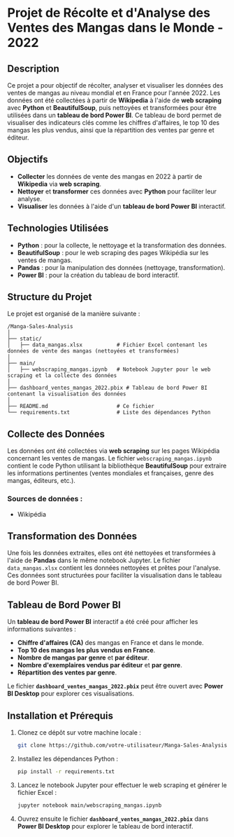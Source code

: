 # Projet de Récolte et d'Analyse des Ventes des Mangas dans le Monde - 2022

## Description
Ce projet a pour objectif de récolter, analyser et visualiser les données des ventes de mangas au niveau mondial et en France pour l'année 2022. Les données ont été collectées à partir de **Wikipedia** à l'aide de **web scraping** avec **Python** et **BeautifulSoup**, puis nettoyées et transformées pour être utilisées dans un **tableau de bord Power BI**. Ce tableau de bord permet de visualiser des indicateurs clés comme les chiffres d'affaires, le top 10 des mangas les plus vendus, ainsi que la répartition des ventes par genre et éditeur.

## Objectifs
- **Collecter** les données de vente des mangas en 2022 à partir de **Wikipedia** via **web scraping**.
- **Nettoyer** et **transformer** ces données avec **Python** pour faciliter leur analyse.
- **Visualiser** les données à l'aide d'un **tableau de bord Power BI** interactif.

## Technologies Utilisées
- **Python** : pour la collecte, le nettoyage et la transformation des données.
- **BeautifulSoup** : pour le web scraping des pages Wikipédia sur les ventes de mangas.
- **Pandas** : pour la manipulation des données (nettoyage, transformation).
- **Power BI** : pour la création du tableau de bord interactif.
  
## Structure du Projet
Le projet est organisé de la manière suivante :

```
/Manga-Sales-Analysis
│
├── static/
│   ├── data_mangas.xlsx           # Fichier Excel contenant les données de vente des mangas (nettoyées et transformées)
│
├── main/
│   ├── webscraping_mangas.ipynb   # Notebook Jupyter pour le web scraping et la collecte des données
│
├── dashboard_ventes_mangas_2022.pbix # Tableau de bord Power BI contenant la visualisation des données
│
├── README.md                      # Ce fichier
└── requirements.txt               # Liste des dépendances Python
```

## Collecte des Données
Les données ont été collectées via **web scraping** sur les pages Wikipédia concernant les ventes de mangas. Le fichier `webscraping_mangas.ipynb` contient le code Python utilisant la bibliothèque **BeautifulSoup** pour extraire les informations pertinentes (ventes mondiales et françaises, genre des mangas, éditeurs, etc.).

### Sources de données :
- Wikipédia

## Transformation des Données
Une fois les données extraites, elles ont été nettoyées et transformées à l'aide de **Pandas** dans le même notebook Jupyter. Le fichier `data_mangas.xlsx` contient les données nettoyées et prêtes pour l'analyse. Ces données sont structurées pour faciliter la visualisation dans le tableau de bord Power BI.

## Tableau de Bord Power BI
Un **tableau de bord Power BI** interactif a été créé pour afficher les informations suivantes :
- **Chiffre d'affaires (CA)** des mangas en France et dans le monde.
- **Top 10 des mangas les plus vendus en France**.
- **Nombre de mangas par genre** et **par éditeur**.
- **Nombre d'exemplaires vendus par éditeur** et **par genre**.
- **Répartition des ventes par genre**.

Le fichier **`dashboard_ventes_mangas_2022.pbix`** peut être ouvert avec **Power BI Desktop** pour explorer ces visualisations.

## Installation et Prérequis
1. Clonez ce dépôt sur votre machine locale :
   ```bash
   git clone https://github.com/votre-utilisateur/Manga-Sales-Analysis.git
   ```

2. Installez les dépendances Python :
   ```bash
   pip install -r requirements.txt
   ```

3. Lancez le notebook Jupyter pour effectuer le web scraping et générer le fichier Excel :
   ```bash
   jupyter notebook main/webscraping_mangas.ipynb
   ```

4. Ouvrez ensuite le fichier **`dashboard_ventes_mangas_2022.pbix`** dans **Power BI Desktop** pour explorer le tableau de bord interactif.


